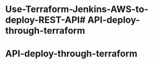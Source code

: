 # Use-Terraform-Jenkins-AWS-to-deploy-REST-API# API-deploy-through-terraform
# API-deploy-through-terraform
